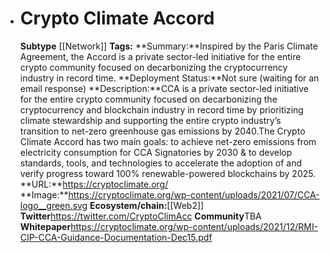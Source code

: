 - # Crypto Climate Accord
  **Subtype** [[Network]]
  **Tags:** 
  **Summary:**Inspired by the Paris Climate Agreement, the Accord is a private sector-led initiative for the entire crypto community focused on decarbonizing the cryptocurrency industry in record time.
  **Deployment Status:**Not sure (waiting for an email response)
  **Description:**CCA is a private sector-led initiative for the entire crypto community focused on decarbonizing the cryptocurrency and blockchain industry in record time by prioritizing climate stewardship and supporting the entire crypto industry’s transition to net-zero greenhouse gas emissions by 2040.The Crypto Climate Accord has two main goals: to achieve net-zero emissions from electricity consumption for CCA Signatories by 2030 & to develop standards, tools, and technologies to accelerate the adoption of and verify progress toward 100% renewable-powered blockchains by 2025. 
  **URL:**https://cryptoclimate.org/
  **Image:**https://cryptoclimate.org/wp-content/uploads/2021/07/CCA-logo__green.svg
  **Ecosystem/chain:**[[Web2]]
  **Twitter**https://twitter.com/CryptoClimAcc
  **Community**TBA
  **Whitepaper**https://cryptoclimate.org/wp-content/uploads/2021/12/RMI-CIP-CCA-Guidance-Documentation-Dec15.pdf